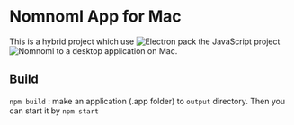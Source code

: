 # Nomnoml App for Mac

This is a hybrid project which use ![Electron](https://github.com/atom/electron) pack the JavaScript project ![Nomnoml](https://github.com/skanaar/nomnoml) to a desktop application on Mac.

## Build
`npm build` : make an application (.app folder) to `output` directory. Then you can start it by `npm start`
